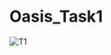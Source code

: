 # Oasis_Task1
![T1](https://github.com/Akshatanand15/Oasis_Task1/assets/120087445/1a04ad08-5ebb-4aa1-be10-95cbc7bc4d10)
